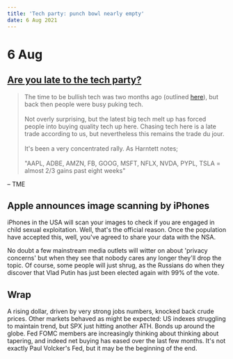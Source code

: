 ```yaml
---
title: 'Tech party: punch bowl nearly empty'
date: 6 Aug 2021
---
```


# 6 Aug

## [**Are you late to the tech party?**](http://email.mail.themarketear.com/c/eJxdjrFuxCAQRL_GNOgQrDGYgsIufE2KFPkBbJb4ZHM-mdVZ-fuglJFGGs0UbyZ6qzSyhwcJSlplAMB1nVBCT9LYqTXjADCOum-0zOGxC1oxh3NDwnCK5chs9XPSNnZazUlCamOM1plozKxCr8BBZNk742TPdr8SvUrTDg1MVf9ZtXodhUr15au7J_X5MQA7fSF8Yz0Qlq2E_LdK_olX2ZEIzxpGLMTpOviFuBV-JF7Z_Kdy-Y1_H08UQvwCqHlJCw "Are you late to the tech party?") 

> The time to be bullish tech was two months ago (outlined [here](http://email.mail.themarketear.com/c/eJwdj8GOhCAQRL9GL50hgoh64DAe_IK97BGlHYkgE2jH7N8vmVtVpZJ6ZXXPJdZOi0bwpudKCDF2HeNMzo3q51ZNTyGmSQ6VbIJxntGOwaQDCU1iawz1rlfe824ZpFV2aUchrVDbtnExqkGgVaIOelRjM9Re_zr0NkOIH3e-wMcbU9U-wWVwBOQCwhYT_OC6A0VYEprjES_6psV4MKctIl-l6SiDR2Mx5d29IZOhK1ftXCedCT9YiM16ZBO-mKRPvLNHIkzFTJjL4B3hRjwyxA3KMfgrp-ABr3giY-wfQ7xcZQ)), but back then people were busy puking tech.<br><br>Not overly surprising, but the latest big tech melt up has forced people into buying quality tech up here. Chasing tech here is a late trade according to us, but nevertheless this remains the trade du jour.<br><br>It's been a very concentrated rally. As Harntett notes;<br><br>"AAPL, ADBE, AMZN, FB, GOOG, MSFT, NFLX, NVDA, PYPL, TSLA = almost 2/3 gains past eight weeks" 

– TME

## Apple announces image scanning by iPhones

iPhones in the USA will scan your images to check if you are engaged in child sexual exploitation.
Well, that's the official reason. 
Once the population have accepted this, well, you've agreed to share your data with the NSA. 

No doubt a few mainstream media outlets will witter on about 'privacy concerns' but when they see that nobody cares any longer they'll drop the topic. 
Of course, some people will just shrug, as the Russians do when they discover that Vlad Putin has just been elected again with 99% of the vote. 

## Wrap

A rising dollar, driven by very strong jobs numbers, knocked back crude prices.
Other markets behaved as might be expected: US indexes struggling to maintain trend, but SPX just hitting another ATH. 
Bonds up around the globe.
Fed FOMC members are increasingly thinking about thinking about tapering, and indeed net buying has eased over the last few months.
It's not exactly Paul Volcker's Fed, but it may be the beginning of the end.

